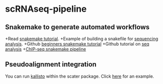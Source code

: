 # scRNAseq-pipeline

## Snakemake to generate automated workflows

+Read [snakemake tutorial](https://snakemake.readthedocs.io/en/stable/).
+Example of building a snakefile for [sequencing analysis](http://pedagogix-tagc.univ-mrs.fr/courses/ABD/practical/snakemake/snake_intro.html).
+Github [beginners snakemake tutorial](https://github.com/leipzig/SandwichesWithSnakemake)
+Github tutorial on [seq analysis](https://github.com/leipzig/snakemake-example/blob/master/Snakefile)
+[ChIP-seq snakemake pipeline](https://molb7621.github.io/workshop/Classes/snakemake-tutorial.html)

## Pseudoalignment integration

You can run [kallisto](http://pachterlab.github.io/kallisto/) within the scater package.
Click [here](https://rdrr.io/bioc/scater/man/runKallisto.html) for an example.

